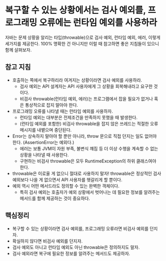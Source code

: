 # 복구할 수 있는 상황에서는 검사 예외를, 프로그래밍 오류에는 런타임 예외를 사용하라

자바는 문제 상황을 알리는 타입(throwable)으로 검사 예외, 런타임 예외, 에러, 이렇게 세가지를 제공한다. 100% 명확한 건 아니지만 이럴 때 참고하면 좋은 지침들이 있으니 함께 살펴보자.

## 참고 지침

- 호출하는 쪽에서 복구하리라 여겨지는 상황이라면 검사 예외를 사용하라.
    - 검사 예외는 API 설계자는 API 사용자에게 그 상황을 회복해내라고 요구한 것이다.
    - 비검사 throwable(런타임 예외, 에러)는 프로그램에서 잡을 필요가 없거나 혹은 통상적으로 잡지 말아야 한다.
- 프로그래밍 오류를 나타낼 때는 런타임 예외를 사용하자.
    - 런타임 예외는 대부분은 전제조건을 만족하지 못했을 때 발생한다.
    - (런타임 예외를 포함한) 비검사 throwable을 잡지 않은 쓰레드는 적절한 오류 메시지를 내뱉으며 중단된다.
- Error는 상속하지 말아야 할 뿐만 아니라, throw 문으로 직접 던지는 일도 없어야 한다. (AssertionError는 예외다.)
    - 에러는 보통 JVM이 자원 부족, 불변식 꺠짐 등 더 이상 수행을 계속할 수 없는 상황을 나타낼 때 사용한다.
    - 구현하는 비검사 throwable은 모두 RuntimeException의 하위 클래스여야 한다.
- throwable은 이로울 게 없으니 절대로 사용하지 말자! throwable은 정상적인 검사 예외보다 나을 게 없으면서 API 사용자를 헷갈리게 할 뿐이다.
- 예외 역시 어떤 메서드라도 정의할 수 있는 완벽한 객체이다.
    - 특히 검사 예외는 호출자가 예외 상황에서 벗어나는 데 필요한 정보를 알려주는 메서드를 함께 제공하는 것이 중요하다.

## 핵심정리

- 복구할 수 있는 상황이라면 검사 예외를, 프로그래밍 오류라면 비검사 예외를 던지자.
- 확실하지 않다면 비검사 예외를 던지자.
- 검사 예외도 아니고 런타임 예외도 아닌 throwable은 정의하지도 말자.
- 검사 예외라면 복구에 필요한 정보를 알려주는 메서드도 제공하자.